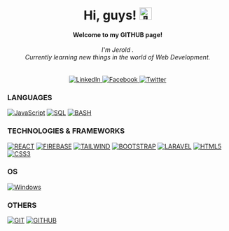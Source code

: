 <h1 align="center">Hi, guys! <img src="https://github-production-user-asset-6210df.s3.amazonaws.com/24524555/238178097-766d336d-b87d-44ba-807c-c51de2bc6b4d.gif" width="28px" alt="👋"></h1>
<p align="center">
    <b>Welcome to my GITHUB page!</b><br><br>
    <i>
        I'm Jerold .<br>
        Currently learning new things in the world of Web Development.<br>
        <br>
    </i><br>
    <a href="https://www.linkedin.com/in/jerold-cuico-ab379a2b/" target="_blank">
        <img src="https://img.shields.io/badge/LinkedIn-black?style=flat-square&logo=linkedin" alt="LinkedIn">
    </a>
    <a href="https://www.facebook.com/loverold16/" target="_blank" >
        <img src="https://img.shields.io/badge/Facebook-black?style=flat-square&logo=facebook" alt="Facebook">
    </a>
    <a href="https://twitter.com/Setsuna29Seiei">
        <img src="https://img.shields.io/badge/Twitter-black?style=flat-square&logo=twitter" alt="Twitter">
    </a>
</p>

### LANGUAGES

[![JavaScript](https://img.shields.io/badge/javascript-black?style=for-the-badge&logo=javascript)](https://github.com/loverold16)
[![SQL](https://img.shields.io/badge/sql-black?style=for-the-badge&logo=mysql)](https://github.com/loverold16)
[![BASH](https://img.shields.io/badge/bash-black?style=for-the-badge&logo=gnu-bash&logoColor=white)](https://github.com/loverold16)

### TECHNOLOGIES & FRAMEWORKS
[![REACT](https://img.shields.io/badge/react-black?style=for-the-badge&logo=react)](https://github.com/loverold16)
[![FIREBASE](https://img.shields.io/badge/Firebase-black?style=for-the-badge&logo=firebase)](https://github.com/loverold16)
[![TAILWIND](https://img.shields.io/badge/Tailwind-black?style=for-the-badge&logo=tailwind)](https://github.com/loverold16)
[![BOOTSTRAP](https://img.shields.io/badge/Bootstrap-black?style=for-the-badge&logo=bootstrap)](https://github.com/loverold16)
[![LARAVEL](https://img.shields.io/badge/Laravel-black?style=for-the-badge&logo=Laravel)](https://github.com/loverold16)
[![HTML5](https://img.shields.io/badge/html5-black?style=for-the-badge&logo=html5)](https://github.com/loverold16)
[![CSS3](https://img.shields.io/badge/css3-black?style=for-the-badge&logo=css3)](https://github.com/loverold16)

### OS

[![Windows](https://img.shields.io/badge/Windows-black?style=for-the-badge&logo=Windows)](https://github.com/loverold16)

### OTHERS

[![GIT](https://img.shields.io/badge/Git-black?style=for-the-badge&logo=git)](https://github.com/loverold16)
[![GITHUB](https://img.shields.io/badge/Github-black?style=for-the-badge&logo=github)](https://github.com/loverold16)
